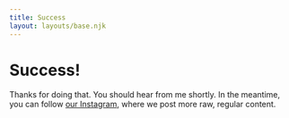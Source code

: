 ```yaml
---
title: Success
layout: layouts/base.njk
---
```


# Success!

Thanks for doing that. You should hear from me shortly. In the meantime, you can follow [our Instagram](//instagram.com/oakstudioco), where we post more raw, regular content.

